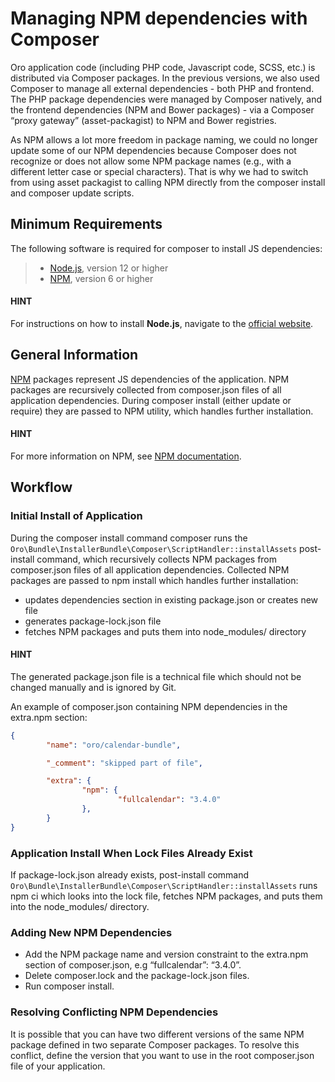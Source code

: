 <a id="dev-doc-frontend-composer-js-dependencies"></a>

# Managing NPM dependencies with Composer

Oro application code (including PHP code, Javascript code, SCSS, etc.) is distributed via Composer packages.
In the previous versions, we also used Composer to manage all external dependencies - both PHP and frontend.
The PHP package dependencies were managed by Composer natively, and the frontend dependencies (NPM and Bower packages) -
via a Composer “proxy gateway” (asset-packagist) to NPM and Bower registries.

As NPM allows a lot more freedom in package naming, we could no longer update some of our NPM dependencies because Composer does not recognize or does not allow some NPM package names (e.g., with a different letter case or special characters). That is why we had to switch from  using asset packagist to calling NPM directly from the composer install and composer update scripts.

## Minimum Requirements

The following software is required for composer to install JS dependencies:

> - <a href="https://nodejs.org/en/" target="_blank">Node.js</a>, version 12 or higher
> - <a href="https://npmjs.org/" target="_blank">NPM</a>, version 6 or higher

#### HINT
For instructions on how to install **Node.js**, navigate to the <a href="https://nodejs.org/en/download/" target="_blank">official website</a>.

## General Information

<a href="https://npmjs.org/" target="_blank">NPM</a> packages represent JS dependencies of the application. NPM packages are recursively collected from composer.json files of all application dependencies. During composer install (either update or require) they are passed to NPM utility, which handles further installation.

#### HINT
For more information on NPM, see <a href="https://docs.npmjs.com/" target="_blank">NPM documentation</a>.

## Workflow

### Initial Install of Application

During the composer install command composer runs the `Oro\Bundle\InstallerBundle\Composer\ScriptHandler::installAssets` post-install command, which recursively collects NPM packages from composer.json files of all application dependencies. Collected NPM packages are passed to npm install which handles further installation:

* updates dependencies section in existing package.json or creates new file
* generates package-lock.json file
* fetches NPM packages and puts them into node_modules/ directory

#### HINT
The generated package.json file is a technical file which should not be changed manually and is ignored by Git.

An example of composer.json containing NPM dependencies in the extra.npm section:

```json
{
        "name": "oro/calendar-bundle",

        "_comment": "skipped part of file",

        "extra": {
                "npm": {
                        "fullcalendar": "3.4.0"
                },
        }
}
```

### Application Install When Lock Files Already Exist

If package-lock.json already exists, post-install command `Oro\Bundle\InstallerBundle\Composer\ScriptHandler::installAssets` runs npm ci which looks into the lock file, fetches NPM packages, and puts them into the node_modules/ directory.

### Adding New NPM Dependencies

- Add the NPM package name and version constraint to the extra.npm section of composer.json, e.g “fullcalendar”: “3.4.0”.
- Delete composer.lock and the package-lock.json files.
- Run composer install.

### Resolving Conflicting NPM Dependencies

It is possible that you can have two different versions of the same NPM package defined in two separate Composer packages.
To resolve this conflict, define the version that you want to use in the root composer.json file of your application.

<!-- Frontend -->
